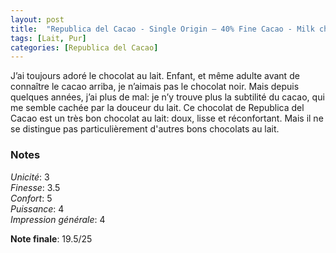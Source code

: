 ```yaml
---
layout: post
title:  "Republica del Cacao - Single Origin – 40% Fine Cacao - Milk chocolate"
tags: [Lait, Pur] 
categories: [Republica del Cacao]
---
```


J’ai toujours adoré le chocolat au lait. Enfant, et même adulte avant de connaître le cacao arriba, je n’aimais pas le chocolat noir. Mais depuis quelques années, j’ai plus de mal: je n’y trouve plus la subtilité du cacao, qui me semble cachée par la douceur du lait.
Ce chocolat de Republica del Cacao est un très bon chocolat au lait: doux, lisse et réconfortant. Mais il ne se distingue pas particulièrement d'autres bons chocolats au lait.

### Notes

_Unicité_: 3  
_Finesse_: 3.5  
_Confort_: 5  
_Puissance_: 4  
_Impression générale_: 4

**Note finale**: 19.5/25